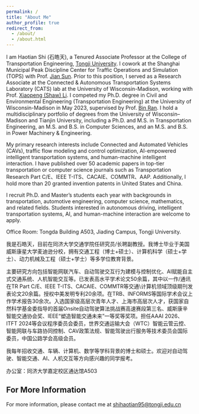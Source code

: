 ```yaml
---
permalink: /
title: "About Me"
author_profile: true
redirect_from: 
  - /about/
  - /about.html
---
```


I am Haotian Shi (石皓天), a Tenured Associate Professor at the College of Transportation Engineering, [Tongji University](https://en.tongji.edu.cn/p/#/). I cowork at the Shanghai Municipal Peak Discipline Center for Traffic Operations and Simulation (TOPS) with Prof. [Jian Sun](https://scholar.google.com/citations?user=dXaFOeYAAAAJ&hl=zh-CN). Prior to this position, I served as a Research Associate at the Connected & Autonomous Transportation Systems Laboratory (CATS) lab at the University of Wisconsin-Madison, working with Prof. [Xiaopeng (Shaw) Li](https://catslab.engr.wisc.edu/staff/xiaopengli/). I competed my Ph.D. degree in Civil and Environmental Engineering (Transportation Engineering) at the University of Wisconsin-Madison in May 2023, supervised by Prof. [Bin Ran](https://engineering.wisc.edu/directory/profile/bin-ran/). I hold a multidisciplinary portfolio of degrees from the University of Wisconsin–Madison and Tianjin University, including a Ph.D. and M.S. in Transportation Engineering, an M.S. and B.S. in Computer Sciences, and an M.S. and B.S. in Power Machinery & Engineering. 

My primary research interests include Connected and Automated Vehicles (CAVs), traffic flow modeling and control optimization, AI-empowered intelligent transportation systems, and human-machine intelligent interaction. I have published over 50 academic papers in top-tier transportation or computer science journals such as Transportation Research Part C/E、IEEE T-ITS、CACAIE、COMMTR、AAP. Additionally, I hold more than 20 granted invention patents in United States and China.

I recruit Ph.D. and Master’s students each year with backgrounds in transportation, automotive engineering, computer science, mathematics, and related fields. Students interested in autonomous driving, intelligent transportation systems, AI, and human-machine interaction are welcome to apply.

Office Room: Tongda Building A503, Jiading Campus, Tongji University.

我是石皓天，目前在同济大学交通学院任研究员/长聘副教授。我博士毕业于美国威斯康星大学麦迪逊分校，拥有交通工程（博士+硕士）、计算机科学（硕士+学士）、动力机械及工程（硕士+学士）等多学位教育背景。

主要研究方向包括智能网联汽车、自动驾驶交互行为建模与控制优化、AI赋能自主式交通系统、人机智能交互等。已发表高水平学术论文50余篇，其中以一作/通讯在TR Part C/E、IEEE T-ITS、CACAIE、COMMTR等交通\计算机领域顶级期刊发表论文20余篇。授权中美发明专利20余项。在TRB、INFORMS等国际学术会议上作学术报告30余次。入选国家级高层次青年人才、上海市高层次人才，获国家自然科学基金委指导的首届Onsite自动驾驶算法挑战赛高速赛段第三名、威斯康辛智能交通协会奖、IEEE“塑造智能交通未来”一等奖等奖项。担任AAAI 2026、ITFT 2024等会议程序委员会委员，世界交通运输大会（WTC）智能云管云控、智能网联与车路协同控制、CAV政策法规、智能驾驶出行服务等技术委员会国际委员，中国公路学会高级会员。

我每年招收交通、车辆、计算机、数学等学科背景的博士和硕士。欢迎对自动驾驶、智能交通、AI、人机交互等方向感兴趣的同学报考。 

办公室：同济大学嘉定校区通达馆A503

For More Information
------
For more information, please contact me at [shihaotian95@tongji.edu.cn](mailto:shihaotian95@tongji.edu.cn)
